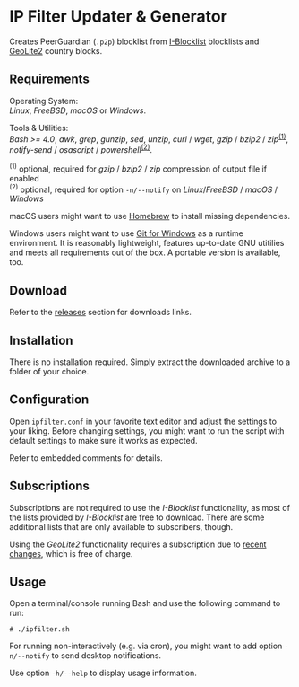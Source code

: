 # IP Filter Updater &amp; Generator
Creates PeerGuardian (`.p2p`) blocklist from [I-Blocklist](https://www.iblocklist.com/) blocklists and [GeoLite2](https://dev.maxmind.com/geoip/geoip2/geolite2/) country blocks.

## Requirements
Operating System:<br/>
_Linux_, _FreeBSD_, _macOS_ or _Windows_.

Tools & Utilities:<br/>
_Bash >= 4.0_, _awk_, _grep_, _gunzip_, _sed_, _unzip_, _curl_ / _wget_, _gzip_ / _bzip2_ / _zip_<sup>[(1)](#footnote1)</sup>, _notify-send_ / _osascript_ / _powershell_<sup>[(2)](#footnote2)</sup>.

<sup><a name="footnote1">(1)</a></sup> optional, required for _gzip_ / _bzip2_ / _zip_ compression of output file if enabled<br/>
<sup><a name="footnote2">(2)</a></sup> optional, required for option `-n/--notify` on _Linux_/_FreeBSD_ / _macOS_ / _Windows_<br/>

macOS users might want to use [Homebrew](https://brew.sh/) to install missing dependencies.

Windows users might want to use [Git for Windows](https://git-scm.com/download/win) as a runtime environment. It is reasonably lightweight, features up-to-date GNU utitilies and meets all requirements out of the box. A portable version is available, too.

## Download
Refer to the [releases](https://github.com/fonic/ipfilter/releases) section for downloads links.

## Installation
There is no installation required. Simply extract the downloaded archive to a folder of your choice.

## Configuration
Open `ipfilter.conf` in your favorite text editor and adjust the settings to your liking. Before changing settings, you might want to run the script with default settings to make sure it works as expected.

Refer to embedded comments for details.

## Subscriptions
Subscriptions are not required to use the *I-Blocklist* functionality, as most of the lists provided by *I-Blocklist* are free to download. There are some additional lists that are only available to subscribers, though.

Using the *GeoLite2* functionality requires a subscription due to [recent changes](https://blog.maxmind.com/2019/12/18/significant-changes-to-accessing-and-using-geolite2-databases/), which is free of charge.

## Usage
Open a terminal/console running Bash and use the following command to run:
```
# ./ipfilter.sh
```
For running non-interactively (e.g. via cron), you might want to add option `-n/--notify` to send desktop notifications.

Use option `-h/--help` to display usage information.
